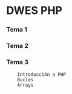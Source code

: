# DWES PHP
### Tema 1
### Tema 2
### Tema 3
        Introducción a PHP
        Bucles
        Arrays